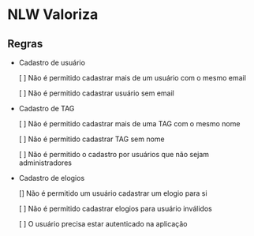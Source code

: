# NLW Valoriza

## Regras
- Cadastro de usuário
  
  [ ] Não é permitido cadastrar mais de um usuário com o mesmo email

  [ ] Não é permitido cadastrar usuário sem email

- Cadastro de TAG

  [ ] Não é permitido cadastrar mais de uma TAG com o mesmo nome

  [ ] Não é permitido cadastrar TAG sem nome

  [ ] Não é permitido o cadastro por usuários que não sejam administradores

- Cadastro de elogios

  [] Não é permitido um usuário cadastrar um elogio para si

  [ ] Não é permitido cadastrar elogios para usuário inválidos

  [ ] O usuário precisa estar autenticado na aplicação
